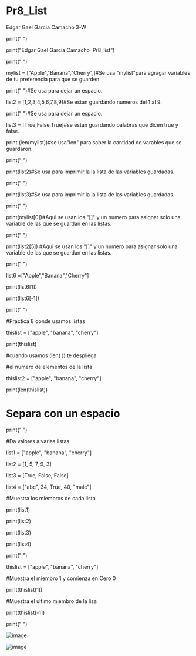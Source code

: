 # Pr8_List
Edgar Gael Garcia Camacho 3-W

print(" ")

print("Edgar Gael Garcia Camacho :Pr8_list")

print(" ")

mylist = ["Apple","Banana","Cherry",]#Se usa "mylist"para agragar variables de tu preferencia para que se guarden.

print(" ")#Se usa para dejar un espacio.

list2 = [1,2,3,4,5,6,7,8,9]#Se estan guardando numeros del 1 al 9.

print(" ")#Se usa para dejar un espacio.

list3 = [True,False,True]#se estan guardando palabras que dicen true y false.

print (len(mylist))#se usa"len" para saber la cantidad de varables que se guardaron.

print(" ")

print(list2)#Se usa para imprimir la la lista de las variables guardadas.

print(" ")

print(list3)#Se usa para imprimir la la lista de las variables guardadas.

print(" ")

print(mylist[0])#Aqui se usan los "[]" y un numero para asignar solo una variable de las que se guardan en las listas.

print(" ")

print(list2[5]) #Aqui se usan los "[]" y un numero para asignar solo una variable de las que se guardan en las listas.

print(" ")

list6 =["Apple","Banana","Cherry"]

print(list6[1])

print(list6[-1])

print(" ")

#Practica 8  donde usamos listas

thislist = ["apple", "banana", "cherry"]

print(thislist)

#cuando usamos (len( )) te despliega

#el numero de elementos de la lista

thislist2 = ["apple", "banana", "cherry"]

print(len(thislist))


# Separa con un espacio

print(" ")

#Da valores a varias listas

list1 = ["apple", "banana", "cherry"]

list2 = [1, 5, 7, 9, 3]

list3 = [True, False, False]

list4 = ["abc", 34, True, 40, "male"]


#Muestra los miembros de cada lista

print(list1)

print(list2)

print(list3)

print(list4)


print(" ")

thislist = ["apple", "banana", "cherry"]

#Muestra el miembro 1 y comienza en Cero 0

print(thislist[1])

#Muestra el ultimo miembro de la lisa

print(thislist[-1])

print(" ")

![image](https://github.com/user-attachments/assets/33bdcc0a-be84-4131-adc5-c53cb288d095)

![image](https://github.com/user-attachments/assets/17122dc8-21b7-4c62-b66d-8b82ead5c81e)




